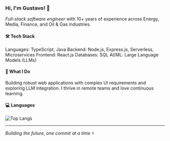 ### Hi, I'm Gustavo! 👋
*Full-stack software engineer* with 10+ years of experience across Energy, Media, Finance, and Oil & Gas industries.

#### 🛠️ Tech Stack
Languages: TypeScript, Java
Backend: Node.js, Express.js, Serverless, Microservices
Frontend: React.js
Databases: SQL
AI/ML: Large Language Models (LLMs)

#### 🚀 What I Do
Building robust web applications with complex UI requirements and exploring LLM integration. I thrive in remote teams and love continuous learning.

#### 💻 Languages
![Top Langs](https://github-readme-stats.vercel.app/api/top-langs/?username=gustavodsf&layout=compact&theme=radical)

---
*Building the future, one commit at a time* ⚡
